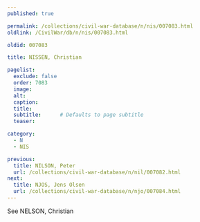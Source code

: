 ```yaml
---
published: true

permalink: /collections/civil-war-database/n/nis/007083.html
oldlink: /CivilWar/db/n/nis/007083.html

oldid: 007083

title: NISSEN, Christian

pagelist:
  exclude: false
  order: 7083
  image: 
  alt:
  caption:
  title:
  subtitle:      # Defaults to page subtitle
  teaser:

category: 
  - N 
  - NIS

previous:
  title: NILSON, Peter
  url: /collections/civil-war-database/n/nil/007082.html  
next:
  title: NJOS, Jens Olsen
  url: /collections/civil-war-database/n/njo/007084.html   
---
```

See NELSON, Christian